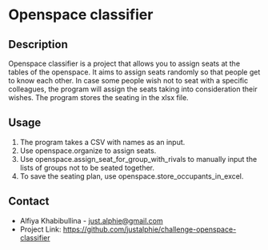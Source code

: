 # Openspace classifier

## Description

Openspace classifier is a project that allows you to assign seats at the tables of the openspace. It aims to assign seats randomly so that people get to know each other. In case some people wish not to seat with a specific colleagues, the program will assign the seats taking into consideration their wishes. The program stores the seating in the xlsx file.


## Usage

1. The program takes a CSV with names as an input.
2. Use openspace.organize to assign seats.
3. Use openspace.assign_seat_for_group_with_rivals to manually input the lists of groups not to be seated together.
4. To save the seating plan, use openspace.store_occupants_in_excel.


## Contact

- Alfiya Khabibullina - just.alphie@gmail.com
- Project Link: https://github.com/justalphie/challenge-openspace-classifier

